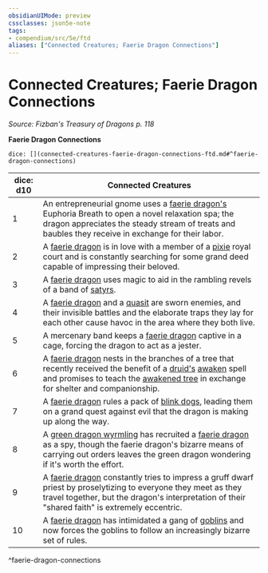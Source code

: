 ```yaml
---
obsidianUIMode: preview
cssclasses: json5e-note
tags:
- compendium/src/5e/ftd
aliases: ["Connected Creatures; Faerie Dragon Connections"]
---
```

# Connected Creatures; Faerie Dragon Connections
*Source: Fizban's Treasury of Dragons p. 118* 

**Faerie Dragon Connections**

`dice: [](connected-creatures-faerie-dragon-connections-ftd.md#^faerie-dragon-connections)`

| dice: d10 | Connected Creatures |
|-----------|---------------------|
| 1 | An entrepreneurial gnome uses a [faerie dragon's](5E2014官方资源/bestiary/dragon/faerie-dragon-violet.md) Euphoria Breath to open a novel relaxation spa; the dragon appreciates the steady stream of treats and baubles they receive in exchange for their labor. |
| 2 | A [faerie dragon](5E2014官方资源/bestiary/dragon/faerie-dragon-violet.md) is in love with a member of a [pixie](5E2014官方资源/bestiary/fey/pixie.md) royal court and is constantly searching for some grand deed capable of impressing their beloved. |
| 3 | A [faerie dragon](5E2014官方资源/bestiary/dragon/faerie-dragon-violet.md) uses magic to aid in the rambling revels of a band of [satyrs](5E2014官方资源/bestiary/fey/satyr.md). |
| 4 | A [faerie dragon](5E2014官方资源/bestiary/dragon/faerie-dragon-violet.md) and a [quasit](5E2014官方资源/bestiary/fiend/quasit.md) are sworn enemies, and their invisible battles and the elaborate traps they lay for each other cause havoc in the area where they both live. |
| 5 | A mercenary band keeps a [faerie dragon](5E2014官方资源/bestiary/dragon/faerie-dragon-violet.md) captive in a cage, forcing the dragon to act as a jester. |
| 6 | A [faerie dragon](5E2014官方资源/bestiary/dragon/faerie-dragon-violet.md) nests in the branches of a tree that recently received the benefit of a [druid's](5E2014官方资源/bestiary/humanoid/druid.md) [awaken](5E2014官方资源/spells/awaken.md) spell and promises to teach the [awakened tree](5E2014官方资源/bestiary/plant/awakened-tree.md) in exchange for shelter and companionship. |
| 7 | A [faerie dragon](5E2014官方资源/bestiary/dragon/faerie-dragon-violet.md) rules a pack of [blink dogs](5E2014官方资源/bestiary/fey/blink-dog.md), leading them on a grand quest against evil that the dragon is making up along the way. |
| 8 | A [green dragon wyrmling](5E2014官方资源/bestiary/dragon/green-dragon-wyrmling.md) has recruited a [faerie dragon](5E2014官方资源/bestiary/dragon/faerie-dragon-violet.md) as a spy, though the faerie dragon's bizarre means of carrying out orders leaves the green dragon wondering if it's worth the effort. |
| 9 | A [faerie dragon](5E2014官方资源/bestiary/dragon/faerie-dragon-violet.md) constantly tries to impress a gruff dwarf priest by proselytizing to everyone they meet as they travel together, but the dragon's interpretation of their "shared faith" is extremely eccentric. |
| 10 | A [faerie dragon](5E2014官方资源/bestiary/dragon/faerie-dragon-violet.md) has intimidated a gang of [goblins](5E2014官方资源/bestiary/humanoid/goblin.md) and now forces the goblins to follow an increasingly bizarre set of rules. |
^faerie-dragon-connections
